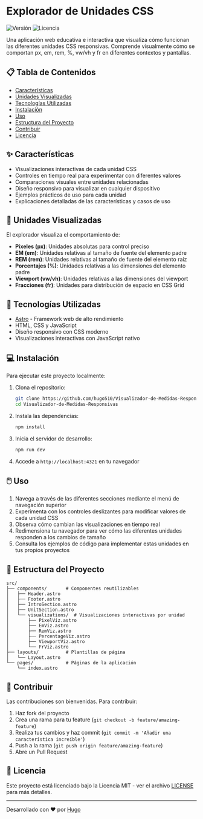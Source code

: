 # Explorador de Unidades CSS

![Versión](https://img.shields.io/badge/versión-0.1.0-blue)
![Licencia](https://img.shields.io/badge/licencia-MIT-green)

Una aplicación web educativa e interactiva que visualiza cómo funcionan las diferentes unidades CSS responsivas. Comprende visualmente cómo se comportan px, em, rem, %, vw/vh y fr en diferentes contextos y pantallas.

## 📋 Tabla de Contenidos

- [Características](#-características)
- [Unidades Visualizadas](#-unidades-visualizadas)
- [Tecnologías Utilizadas](#-tecnologías-utilizadas)
- [Instalación](#-instalación)
- [Uso](#-uso)
- [Estructura del Proyecto](#-estructura-del-proyecto)
- [Contribuir](#-contribuir)
- [Licencia](#-licencia)

## ✨ Características

- Visualizaciones interactivas de cada unidad CSS
- Controles en tiempo real para experimentar con diferentes valores
- Comparaciones visuales entre unidades relacionadas
- Diseño responsivo para visualizar en cualquier dispositivo
- Ejemplos prácticos de uso para cada unidad
- Explicaciones detalladas de las características y casos de uso

## 📏 Unidades Visualizadas

El explorador visualiza el comportamiento de:

- **Píxeles (px)**: Unidades absolutas para control preciso
- **EM (em)**: Unidades relativas al tamaño de fuente del elemento padre
- **REM (rem)**: Unidades relativas al tamaño de fuente del elemento raíz
- **Porcentajes (%)**: Unidades relativas a las dimensiones del elemento padre
- **Viewport (vw/vh)**: Unidades relativas a las dimensiones del viewport
- **Fracciones (fr)**: Unidades para distribución de espacio en CSS Grid

## 🚀 Tecnologías Utilizadas

- [Astro](https://astro.build/) - Framework web de alto rendimiento
- HTML, CSS y JavaScript
- Diseño responsivo con CSS moderno
- Visualizaciones interactivas con JavaScript nativo

## 💻 Instalación

Para ejecutar este proyecto localmente:

1. Clona el repositorio:

   ```bash
   git clone https://github.com/hugo510/Visualizador-de-Medidas-Responsivas.git
   cd Visualizador-de-Medidas-Responsivas
   ```

2. Instala las dependencias:

   ```bash
   npm install
   ```

3. Inicia el servidor de desarrollo:

   ```bash
   npm run dev
   ```

4. Accede a `http://localhost:4321` en tu navegador

## 🖱️ Uso

1. Navega a través de las diferentes secciones mediante el menú de navegación superior
2. Experimenta con los controles deslizantes para modificar valores de cada unidad CSS
3. Observa cómo cambian las visualizaciones en tiempo real
4. Redimensiona tu navegador para ver cómo las diferentes unidades responden a los cambios de tamaño
5. Consulta los ejemplos de código para implementar estas unidades en tus propios proyectos

## 📁 Estructura del Proyecto

```
src/
├── components/       # Componentes reutilizables
│   ├── Header.astro
│   ├── Footer.astro
│   ├── IntroSection.astro
│   ├── UnitSection.astro
│   └── visualizations/  # Visualizaciones interactivas por unidad
│       ├── PixelViz.astro
│       ├── EmViz.astro
│       ├── RemViz.astro
│       ├── PercentageViz.astro
│       ├── ViewportViz.astro
│       └── FrViz.astro
├── layouts/          # Plantillas de página
│   └── Layout.astro
└── pages/            # Páginas de la aplicación
    └── index.astro
```

## 👥 Contribuir

Las contribuciones son bienvenidas. Para contribuir:

1. Haz fork del proyecto
2. Crea una rama para tu feature (`git checkout -b feature/amazing-feature`)
3. Realiza tus cambios y haz commit (`git commit -m 'Añadir una característica increíble'`)
4. Push a la rama (`git push origin feature/amazing-feature`)
5. Abre un Pull Request

## 📄 Licencia

Este proyecto está licenciado bajo la Licencia MIT - ver el archivo [LICENSE](LICENSE) para más detalles.

---

Desarrollado con ❤️ por [Hugo](https://github.com/hugo510)

